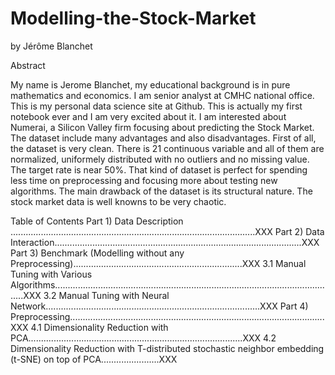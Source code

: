 # Modelling-the-Stock-Market
 
by Jérôme Blanchet
 
Abstract
 
My name is Jerome Blanchet, my educational background is in pure mathematics and economics. I am senior analyst at CMHC national office. This is my personal data science site at Github. This is actually my first notebook ever and I am very excited about it. I am interested about Numerai, a Silicon Valley firm focusing about predicting the Stock Market. The dataset include many advantages and also disadvantages. First of all, the dataset is very clean. There is 21 continuous variable and all of them are normalized, uniformely distributed with no outliers and no missing value. The target rate is near 50%. That kind of dataset is perfect for spending less time on preprocessing and focusing more about testing new algorithms. The main drawback of the dataset is its structural nature. The stock market data is well knowns to be very chaotic.
 
Table of Contents
Part 1) Data Description .................................................................................................XXX
Part 2) Data Interaction..................................................................................................XXX
Part 3) Benchmark (Modelling without any Preprocessing)...................................................................XXX
3.1 Manual Tuning with Various Algorithms................................................................................................................XXX
3.2 Manual Tuning with Neural Network.....................................................................................XXX
Part 4) Preprocessing.....................................................................................................XXX
4.1 Dimensionality Reduction with PCA.....................................................................................XXX
4.2 Dimensionality Reduction with T-distributed stochastic neighbor embedding (t-SNE) on top of PCA.......................XXX
